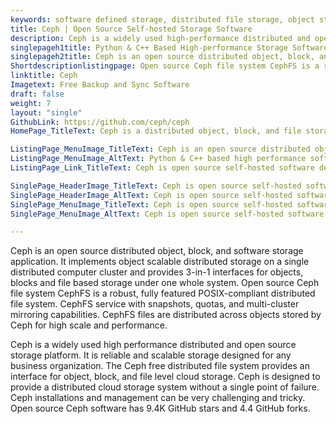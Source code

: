 ```yaml
---
keywords: software defined storage, distributed file storage, object storage system, ceph storage cluster, sds storage, software defined storage solution, open source sds, ceph distributed file system
title: Ceph | Open Source Self-hosted Storage Software
description: Ceph is a widely used high-performance distributed and open source storage platform. It is a reliable and scalable storage tool for any business organization.
singlepageh1title: Python & C++ Based High-performance Storage Software
singlepageh2title: Ceph is an open source distributed object, block, and software defined storage. It is fully featured high performance and reliable distributed file storage.
Shortdescriptionlistingpage: Open source Ceph file system CephFS is a robust, fully featured POSIX-compliant distributed file system. It has snapshots, quotas and multi-cluster mirroring.
linktitle: Ceph
Imagetext: Free Backup and Sync Software
draft: false
weight: 7
layout: "single"
GithubLink: https://github.com/ceph/ceph
HomePage_TitleText: Ceph is a distributed object, block, and file storage platform

ListingPage_MenuImage_TitleText: Ceph is an open source distributed object, block, and software defined storage.
ListingPage_MenuImage_AltText: Python & C++ based high performance software defined storage
ListingPage_Link_TitleText: Ceph is open source self-hosted software defined storage.

SinglePage_HeaderImage_TitleText: Ceph is open source self-hosted software defined storage.
SinglePage_HeaderImage_AltText: Ceph is open source self-hosted software defined storage.
SinglePage_MenuImage_TitleText: Ceph is open source self-hosted software defined storage.
SinglePage_MenuImage_AltText: Ceph is open source self-hosted software defined storage.

---
```


Ceph is an open source distributed object, block, and software storage application. It implements object scalable distributed storage on a single distributed computer cluster and provides 3-in-1 interfaces for objects, blocks and file based storage under one whole system. Open source Ceph file system CephFS is a robust, fully featured POSIX-compliant distributed file system. CephFS service with snapshots, quotas, and multi-cluster mirroring capabilities. CephFS files are distributed across objects stored by Ceph for high scale and performance.

Ceph is a widely used high performance distributed and open source storage platform. It is reliable and scalable storage designed for any business organization. The Ceph free distributed file system provides an interface for object, block, and file level cloud storage. Ceph is designed to provide a distributed cloud storage system without a single point of failure. Ceph installations and management can be very challenging and tricky. Open source Ceph software has 9.4K GitHub stars and 4.4 GitHub forks.